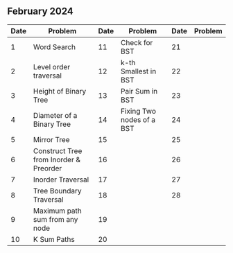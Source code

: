 ## February 2024

| Date | Problem                                | Date | Problem                   | Date | Problem |
| ---- | -------------------------------------- | ---- | ------------------------- | ---- | ------- |
| 1    | Word Search                            | 11   | Check for BST             | 21   |         |
| 2    | Level order traversal                  | 12   | k-th Smallest in BST      | 22   |         |
| 3    | Height of Binary Tree                  | 13   | Pair Sum in BST           | 23   |         |
| 4    | Diameter of a Binary Tree              | 14   | Fixing Two nodes of a BST | 24   |         |
| 5    | Mirror Tree                            | 15   |                           | 25   |         |
| 6    | Construct Tree from Inorder & Preorder | 16   |                           | 26   |         |
| 7    | Inorder Traversal                      | 17   |                           | 27   |         |
| 8    | Tree Boundary Traversal                | 18   |                           | 28   |         |
| 9    | Maximum path sum from any node         | 19   |                           |      |         |
| 10   | K Sum Paths                            | 20   |                           |      |         |
